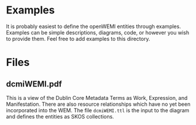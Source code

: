 # Examples
It is probably easiest to define the openWEMI entities through examples. Examples can be simple descriptions, diagrams, code, or however you wish to provide them. Feel free to add examples to this directory.

# Files
## dcmiWEMI.pdf
This is a view of the Dublin Core Metadata Terms as Work, Expression, and Manifestation. There are also resource relationships which have no yet been incorporated into the WEM. The file `dcmiWEMI.ttl` is the input to the diagram and defines the entities as SKOS collections.
